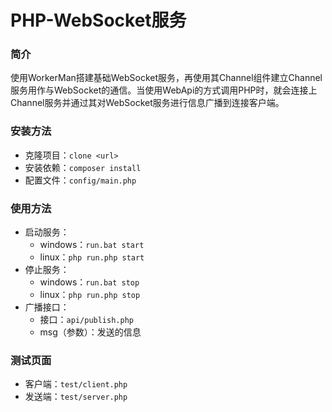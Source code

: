 # PHP-WebSocket服务
### 简介
使用WorkerMan搭建基础WebSocket服务，再使用其Channel组件建立Channel服务用作与WebSocket的通信。当使用WebApi的方式调用PHP时，就会连接上Channel服务并通过其对WebSocket服务进行信息广播到连接客户端。


### 安装方法
* 克隆项目：`clone <url>`
* 安装依赖：`composer install`
* 配置文件：`config/main.php`

### 使用方法
* 启动服务：
    * windows：`run.bat start`
    * linux：`php run.php start`
* 停止服务：
    * windows：`run.bat stop`
    * linux：`php run.php stop`
* 广播接口：
    * 接口：`api/publish.php`
    * msg（参数）：发送的信息
    
### 测试页面
* 客户端：`test/client.php`
* 发送端：`test/server.php`